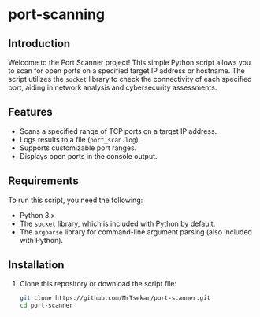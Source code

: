 # port-scanning

## Introduction

Welcome to the Port Scanner project! This simple Python script allows you to scan for open ports on a specified target IP address or hostname. The script utilizes the `socket` library to check the connectivity of each specified port, aiding in network analysis and cybersecurity assessments.

## Features

- Scans a specified range of TCP ports on a target IP address.
- Logs results to a file (`port_scan.log`).
- Supports customizable port ranges.
- Displays open ports in the console output.

## Requirements

To run this script, you need the following:

- Python 3.x
- The `socket` library, which is included with Python by default.
- The `argparse` library for command-line argument parsing (also included with Python).

## Installation

1. Clone this repository or download the script file:
   ```bash
   git clone https://github.com/MrTsekar/port-scanner.git
   cd port-scanner
